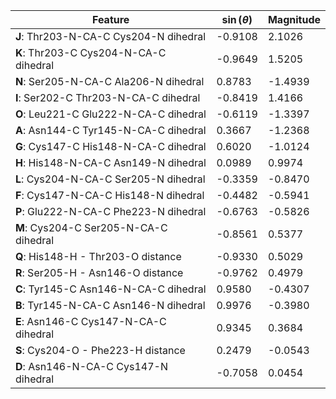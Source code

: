 | Feature | $\sin \left( \theta \right)$ | Magnitude |
|---------|------------|-----------|
| **J**: Thr203-N-CA-C Cys204-N dihedral | -0.9108 | 2.1026 |
| **K**: Thr203-C Cys204-N-CA-C dihedral | -0.9649 | 1.5205 |
| **N**: Ser205-N-CA-C Ala206-N dihedral | 0.8783 | -1.4939 |
| **I**: Ser202-C Thr203-N-CA-C dihedral | -0.8419 | 1.4166 |
| **O**: Leu221-C Glu222-N-CA-C dihedral | -0.6119 | -1.3397 |
| **A**: Asn144-C Tyr145-N-CA-C dihedral | 0.3667 | -1.2368 |
| **G**: Cys147-C His148-N-CA-C dihedral | 0.6020 | -1.0124 |
| **H**: His148-N-CA-C Asn149-N dihedral | 0.0989 | 0.9974 |
| **L**: Cys204-N-CA-C Ser205-N dihedral | -0.3359 | -0.8470 |
| **F**: Cys147-N-CA-C His148-N dihedral | -0.4482 | -0.5941 |
| **P**: Glu222-N-CA-C Phe223-N dihedral | -0.6763 | -0.5826 |
| **M**: Cys204-C Ser205-N-CA-C dihedral | -0.8561 | 0.5377 |
| **Q**: His148-H - Thr203-O distance | -0.9330 | 0.5029 |
| **R**: Ser205-H - Asn146-O distance | -0.9762 | 0.4979 |
| **C**: Tyr145-C Asn146-N-CA-C dihedral | 0.9580 | -0.4307 |
| **B**: Tyr145-N-CA-C Asn146-N dihedral | 0.9976 | -0.3980 |
| **E**: Asn146-C Cys147-N-CA-C dihedral | 0.9345 | 0.3684 |
| **S**: Cys204-O - Phe223-H distance | 0.2479 | -0.0543 |
| **D**: Asn146-N-CA-C Cys147-N dihedral | -0.7058 | 0.0454 |
